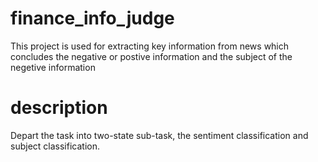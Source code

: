 # finance_info_judge
This project is used for extracting key information from news which concludes the negative or postive information and the subject of the negetive information

# description
Depart the task into two-state sub-task, the sentiment classification and subject classification.
